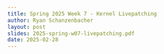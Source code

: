```yaml
---
title: Spring 2025 Week 7 - Kernel Livepatching
author: Ryan Schanzenbacher
layout: post
slides: 2025-spring-w07-livepatching.pdf
date: 2025-02-28
---
```


